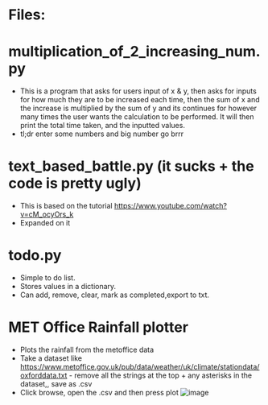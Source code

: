# Files:

# multiplication_of_2_increasing_num.py

- This is a program that asks for users input of x & y, then asks for inputs for how much they are to be increased each time, then the sum of x and the increase is                 multiplied by the sum of y and its continues for however many times the user wants the calculation to be performed. It will then print the total time taken, and the             inputted values.
- tl;dr enter some numbers and big number go brrr

# text_based_battle.py (it sucks + the code is pretty ugly)
  
- This is based on the tutorial https://www.youtube.com/watch?v=cM_ocyOrs_k
- Expanded on it

# todo.py

- Simple to do list.
- Stores values in a dictionary.
- Can add, remove, clear, mark as completed,export to txt.

# MET Office Rainfall plotter

- Plots the rainfall from the metoffice data
- Take a dataset like https://www.metoffice.gov.uk/pub/data/weather/uk/climate/stationdata/oxforddata.txt - remove all the strings at the top + any asterisks in the dataset,, save as .csv
- Click browse, open the .csv and then press plot
![image](https://github.com/kona-13/Random_Python/assets/77511759/24c3c82a-9081-4c1e-af4a-8ce12e95fd1a)
